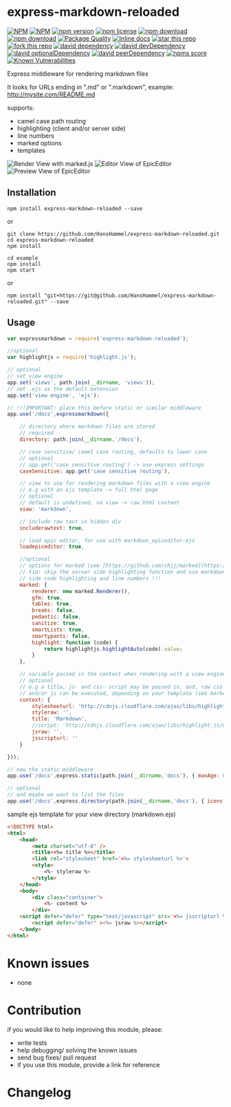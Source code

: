 express-markdown-reloaded
=========================

[![NPM](https://nodei.co/npm/express-markdown-reloaded.png?downloads=true&downloadRank=true&stars=true)](https://nodei.co/npm/express-markdown-reloaded/) 
[![NPM](https://nodei.co/npm-dl/express-markdown-reloaded.png?months=9&height=3)](https://nodei.co/npm/express-markdown-reloaded/)
[![npm version](https://img.shields.io/npm/v/express-markdown-reloaded.svg)](https://www.npmjs.com/package/express-markdown-reloaded)
[![npm license](https://img.shields.io/npm/l/express-markdown-reloaded.svg)](https://www.npmjs.com/package/express-markdown-reloaded)
[![npm download](https://img.shields.io/npm/dm/express-markdown-reloaded.svg)](https://www.npmjs.com/package/express-markdown-reloaded)
[![npm download](https://img.shields.io/npm/dt/express-markdown-reloaded.svg)](https://www.npmjs.com/package/express-markdown-reloaded)
[![Package Quality](http://npm.packagequality.com/shield/express-markdown-reloaded.svg)](http://packagequality.com/#?package=express-markdown-reloaded)
[![Inline docs](http://inch-ci.org/github/HansHammel/express-markdown-reloaded.svg?branch=master)](http://inch-ci.org/github/HansHammel/express-markdown-reloaded)
[![star this repo](http://githubbadges.com/star.svg?user=HansHammel&repo=express-markdown-reloaded&style=flat&color=fff&background=007ec6)](https://github.com/HansHammel/express-markdown-reloaded)
[![fork this repo](http://githubbadges.com/fork.svg?user=HansHammel&repo=express-markdown-reloaded&style=flat&color=fff&background=007ec6)](https://github.com/HansHammel/express-markdown-reloaded/fork)
[![david dependency](https://img.shields.io/david/HansHammel/express-markdown-reloaded.svg)](https://david-dm.org/HansHammel/express-markdown-reloaded)
[![david devDependency](https://img.shields.io/david/dev/HansHammel/express-markdown-reloaded.svg)](https://david-dm.org/HansHammel/express-markdown-reloaded)
[![david optionalDependency](https://img.shields.io/david/optional/HansHammel/express-markdown-reloaded.svg)](https://david-dm.org/HansHammel/express-markdown-reloaded)
[![david peerDependency](https://img.shields.io/david/peer/HansHammel/express-markdown-reloaded.svg)](https://david-dm.org/HansHammel/express-markdown-reloaded)
[![npms score](https://badges.npms.io/express-markdown-reloaded.svg)](https://www.npmjs.com/package/express-markdown-reloaded)
[![Known Vulnerabilities](https://snyk.io/test/github/HansHammel/express-markdown-reloaded/badge.svg)](https://snyk.io/test/github/HansHammel/express-markdown-reloaded)

Express middleware for rendering markdown files

It looks for URLs ending in ".md" or ".markdown", example: http://mysite.com/README.md

supports:
- camel case path routing
- highlighting (client and/or server side)
- line numbers
- marked options
- templates

![Render View with marked.js](screenshots/render.jpg?raw=true "Render View with marked.js")
![Editor View of EpicEditor](screenshots/edit.jpg?raw=true "Editor View of EpicEditor")
![Preview View of EpicEditor](screenshots/preview.jpg?raw=true "Preview View of EpicEditor")

Installation
------------

    npm install express-markdown-reloaded --save

or

	git clone https://github.com/HansHammel/express-markdown-reloaded.git
	cd express-markdown-reloaded
	npm install

	cd example
	npm install
	npm start

or

    npm install "git+https://git@github.com/HansHammel/express-markdown-reloaded.git" --save

Usage
-----

```javascript
var expressmarkdown = require('express-markdown-reloaded');

//optional
var highlightjs = require('highlight.js');

// optional
// set view engine
app.set('views', path.join(__dirname, 'views'));
// set .ejs as the default extension
app.set('view engine', 'ejs');

// !!!IMPORTANT: place this before static or similar middleware
app.use('/docs',expressmarkdown({

    // directory where markdown files are stored
    // required
    directory: path.join(__dirname,'/docs'),

    // case sensitive/ camel case routing, defaults to lower case
    // optional
    // app.get('case sensitive routing') -> use express settings
    caseSensitive: app.get('case sensitive routing'),

    // view to use for rendering markdown files with a view engine
    // e.g with an ejs template -> full html page
    // optional
    // default is undefined, no view -> raw html content
    view: 'markdown',

    // include raw text in hidden div
    includerawtext: true,

    // load epic editor, for use with markdown_epiceditor.ejs
    loadepiceditor: true,

    //optional
    // options for marked (see [https://github.com/chjj/marked](https://github.com/chjj/marked))
    // tip: skip the server side highlighting function and use markdown_advanced.ejs with client
    // side code highlighting and line numbers !!!
    marked: {
        renderer: new marked.Renderer(),
        gfm: true,
        tables: true,
        breaks: false,
        pedantic: false,
        sanitize: true,
        smartLists: true,
        smartypants: false,
        highlight: function (code) {
            return highlightjs.highlightAuto(code).value;
        }
    },

    // variable passed in the context when rendering with a view engine
    // optional
    // e.g a title, js- and css- script may be passed in, and, raw css
    // and/or js can be executed, depending on your template (see markdown.ejs)
    context: {
        stylesheeturl: 'http://cdnjs.cloudflare.com/ajax/libs/highlight.js/8.0/styles/googlecode.min.css',
        styleraw: '',
        title: 'Markdown',
        //script: 'http://cdnjs.cloudflare.com/ajax/libs/highlight.js/8.0/highlight.min.js',
        jsraw: '',
        jsscripturl: ''
    }

}));

// now the static middleware
app.use('/docs',express.static(path.join(__dirname,'docs'), { maxAge: 0 }));

// optional
// and maybe we want to list the files
app.use('/docs',express.directory(path.join(__dirname,'docs'), { icons:true }));
```

sample ejs template for your view directory (markdown.ejs)

```html
<!DOCTYPE html>
<html>
    <head>
        <meta charset="utf-8" />
        <title><%= title %></title>
        <link rel="stylesheet" href='<%= stylesheeturl %>'>
        <style>
            <%- styleraw %>
        </style>
    </head>
    <body>
        <div class="container">
            <%- content %>
        </div>
    <script defer="defer" type="text/javascript" src='<%= jsscripturl %>'></script>
        <script defer="defer" ><%= jsraw %></script>
    </body>
</html>
```

Known issues
============

- none

Contribution
============

if you would like to help improving this module, please:
- write tests
- help debugging/ solving the known issues
- send bug fixes/ pull request
- if you use this module, provide a link for reference

Changelog
=========
